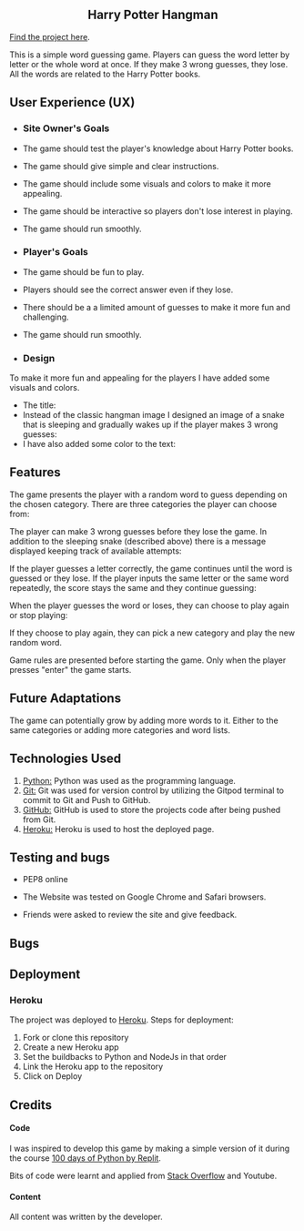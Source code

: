 <h2 align="center">Harry Potter Hangman</h2>

[Find the project here](https://hp-hangman-ce63faba4c2f.herokuapp.com/).

This is a simple word guessing game. Players can guess the word letter by letter or the whole word at once. If they make 3 wrong guesses, they lose. All the words are related to the Harry Potter books. 

## User Experience (UX)

-  ### Site Owner's Goals

- The game should test the player's knowledge about Harry Potter books.
- The game should give simple and clear instructions.
- The game should include some visuals and colors to make it more appealing.
- The game should be interactive so players don't lose interest in playing.
- The game should run smoothly.

-  ### Player's Goals

- The game should be fun to play.
- Players should see the correct answer even if they lose.
- There should be a a limited amount of guesses to make it more fun and challenging.
- The game should run smoothly.

-  ### Design

To make it more fun and appealing for the players I have added some visuals and colors. 
- The title:
- Instead of the classic hangman image I designed an image of a snake that is sleeping and gradually wakes up if the player makes 3 wrong guesses:
- I have also added some color to the text:

## Features

The game presents the player with a random word to guess depending on the chosen category. There are three categories the player can choose from:

The player can make 3 wrong guesses before they lose the game. In addition to the sleeping snake (described above) there is a message displayed keeping track of available attempts:

 
If the player guesses a letter correctly, the game continues until the word is guessed or they lose. If the player inputs the same letter or the same word repeatedly, the score stays the same and they continue guessing:

When the player guesses the word or loses, they can choose to play again or stop playing:

If they choose to play again, they can pick a new category and play the new random word.

Game rules are presented before starting the game. Only when the player presses "enter" the game starts.

## Future Adaptations

The game can potentially grow by adding more words to it. Either to the same categories or adding more categories and word lists. 

## Technologies Used

1. [Python:](https://en.wikipedia.org/wiki/Python_(programming_language))
    Python was used as the programming language.
1. [Git:](https://git-scm.com/)
    Git was used for version control by utilizing the Gitpod terminal to commit to Git and Push to GitHub.
1. [GitHub:](https://github.com/)
    GitHub is used to store the projects code after being pushed from Git.
1. [Heroku:](https://heroku.com/)
    Heroku is used to host the deployed page.

## Testing and bugs

- PEP8 online

- The Website was tested on Google Chrome and Safari browsers. 

- Friends were asked to review the site and give feedback.

## Bugs

## Deployment

### Heroku

The project was deployed to [Heroku](https://heroku.com/). Steps for deployment:
1. Fork or clone this repository
2. Create a new Heroku app
3. Set the buildbacks to Python and NodeJs in that order
4. Link the Heroku app to the repository
5. Click on Deploy


## Credits

#### Code

I was inspired to develop this game by making a simple version of it during the course [100 days of Python by Replit](https://replit.com/learn/100-days-of-python). 

Bits of code were learnt and applied from [Stack Overflow](https://stackoverflow.com/) and Youtube.

#### Content

All content was written by the developer.
